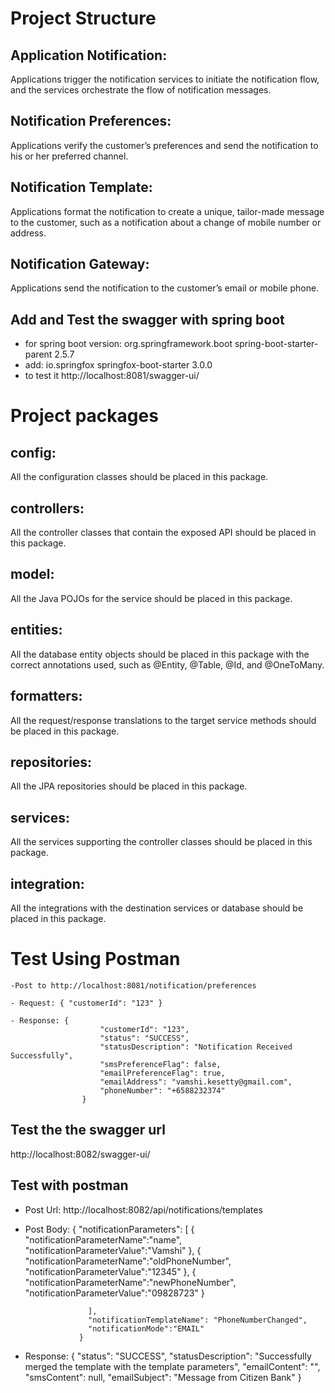# Project Structure

## Application Notification: 
Applications trigger the notification services to initiate the notification flow, and the services orchestrate the flow of notification messages.
## Notification Preferences: 
Applications verify the customer’s preferences and send the notification to his or her preferred channel.
## Notification Template: 
Applications format the notification to create a unique, tailor-made message to the customer, such as a notification about a change of mobile number or address.
## Notification Gateway: 
Applications send the notification to the customer’s email or mobile phone.


## Add and Test the swagger with spring boot
- for spring boot version: <parent>
                            <groupId>org.springframework.boot</groupId>
                            <artifactId>spring-boot-starter-parent</artifactId>
                            <version>2.5.7</version>
                            <relativePath/> <!-- lookup parent from repository -->
                        </parent>
- add: <dependency>
                <groupId>io.springfox</groupId>
                <artifactId>springfox-boot-starter</artifactId>
                <version>3.0.0</version>
            </dependency>
- to test it http://localhost:8081/swagger-ui/


# Project packages

## config:
 All the configuration classes should be placed in this package.
## controllers:
 All the controller classes that contain the exposed API should be placed in this package.
## model:
 All the Java POJOs for the service should be placed in this package.
## entities:
 All the database entity objects should be placed in this package with the correct annotations used, such as @Entity, @Table, @Id, and @OneToMany.
## formatters:
 All the request/response translations to the target service methods should be placed in this package.
## repositories:
 All the JPA repositories should be placed in this package.
## services:
 All the services supporting the controller classes should be placed in this package.
## integration:
 All the integrations with the destination services or database should be placed in this package.


# Test Using Postman

    -Post to http://localhost:8081/notification/preferences

    - Request: { "customerId": "123" }

    - Response: {
                        "customerId": "123",
                        "status": "SUCCESS",
                        "statusDescription": "Notification Received Successfully",
                        "smsPreferenceFlag": false,
                        "emailPreferenceFlag": true,
                        "emailAddress": "vamshi.kesetty@gmail.com",
                        "phoneNumber": "+6588232374"
                    }




## Test the the swagger url
http://localhost:8082/swagger-ui/
    
## Test with postman
- Post Url: http://localhost:8082/api/notifications/templates
- Post Body:
                  {
                    "notificationParameters": [
                  {
                      "notificationParameterName":"name",
                      "notificationParameterValue":"Vamshi"
                  },
                  {
                      "notificationParameterName":"oldPhoneNumber",
                      "notificationParameterValue":"12345"
                  },
                  {
                      "notificationParameterName":"newPhoneNumber",
                      "notificationParameterValue":"09828723"
                  }

                    ],
                    "notificationTemplateName": "PhoneNumberChanged",
                    "notificationMode":"EMAIL"
                  }
- Response:
                    {
                        "status": "SUCCESS",
                        "statusDescription": "Successfully merged the template with the template parameters",
                        "emailContent": "",
                        "smsContent": null,
                        "emailSubject": "Message from Citizen Bank"
                    }
